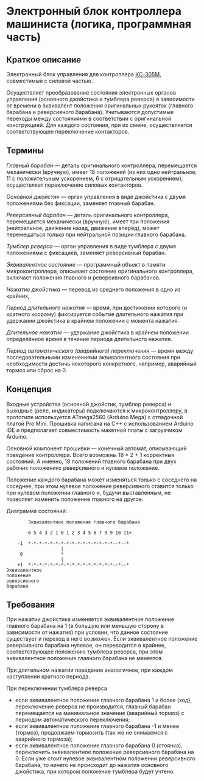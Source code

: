 # Электронный блок контроллера машиниста (логика, программная часть)

## Краткое описание

Электронный блок управления для контроллера [КС-305М](https://ross.com.ru/kontroller-ks-304m-ks-305m), совместимый с силовой частью.

Осуществляет преобразование состояния электронных органов управления (основного джойстика и тумблера реверса)
в зависимости от времени в эквивалент положения оригинальных рукояток (главного барабана и реверсивного барабана).
Учитываются допустимые переходы между состояниями в соответствии с оригинальной конструкцией.
Для каждого состояния, при их смене, осуществляется соответствующее переключение контакторов.

## Термины

*Главный барабан* — деталь оригинального контроллера, перемещается механически (вручную), имеет 18 положений
(из них одно нейтральное, 11 с положительным ускорением, 6 с отрицательным ускорением), осуществляет переключение силовых контакторов.

*Основной джойстик* — орган управления в виде джойстика с двумя положениями без фиксации, заменяет главный барабан.

*Реверсивный барабан* — деталь оригинального контроллера, перемещается механически (вручную), имеет три положения
(нейтральное, движение назад, движение вперёд), может перемещаться только при нейтральной позиции главного барабана.

*Тумблер реверса* — орган управления в виде тумблера с двумя положениями с фиксацией, заменяет реверсивный барабан.

*Эквивалентное состояние* — программный объект в памяти микроконтроллера, описывает состояние оригинального контроллера,
включает положения главного и реверсивного барабанов.

*Нажатие джойстика* — перевод из среднего положения в одно из крайних, 

*Период длительного нажатия* — время, при достижении которого (и кратного коорому) фиксируется событие длительного нажатия
при удержании джойстика в крайнем положении с момента нажатия.

*Длительное нажатие* — удержание джойстика в крайнем положении определённое время в течение периода длительного нажатия.

*Период автоматического (аварийного) переключения* — время между последовательными изменениями эквивалентного состояния
при необходимости достичь некоторого конкретного, например, аварийный тормоз или сброс на 0.

## Концепция

Входные устройства (основной джойстик, тумблер реверса) и выходные (реле, индикаторы) подключаются к микроконтроллеру,
в прототипе используется ATmega2560 (Arduino Mega) с отладочной платой Pro Mini.
Прошивка написана на C++ с использованием Arduino IDE и предполагает совместимость макетной платы с загрузчиком Arduino.

Основной компонент прошивки — конечный автомат, описывающий поведение контроллера.
Всего возможны 18 * 2 + 1 корректных состояний. А именно, 18 положений главного барабана при двух рабочих
положениях реверсивного и нулевое положение.

Положение каждого барабана может изменяться только с соседнего на соседнее,
при этом нулевое положение реверсивного ставится только при нулевом положении главного и, будучи выставленным,
не позволяет изменить положение главного на другое.

Диаграмма состояний:
```
        Эквивалентное положение главного барабана

       -6 5 4 3 2 1 0 1 2 3 4 5 6 7 8 9 10 11+

    -1  *-*-*-*-*-*-*-*-*-*-*-*-*-*-*-*--*--*
                    |
     0              *
                    |
    +1  *-*-*-*-*-*-*-*-*-*-*-*-*-*-*-*--*--*
Эквивалентное
положение
реверсивного
барабана

```

## Требования

При нажатии джойстика изменяется эквивалентное положение главного барабана на 1 (в большую или меньшую сторону в зависимости от нажатия)
при условии, что данное состояние существует и переход в него возможен. Если эквивалентное положение реверсивного барабана нулевое,
он переводится в крайнее, соответствующее положению тумблера реверса, при этом эквивалентное положение главного барабана не меняется.

При длительном нажатии поведение аналогичное, при каждом наступлении кратного периода.

При переключении тумблера реверса  
* если эквивалентное положение главного барабана 1 и более (ход), переключение реверса не производится,
главный барабан перемещается на минимальное значение (аварийный тормоз) с периодом автоматического переключения;
* если эквивалентное положение главного барабана -1 и менее (тормоз), продолжаем тормозить (так же не снимаемся с аварийного тормоза);
* если эквивалентное положение главного барабана 0 (стоянка), переключить эквивалентное положение реверсивного барабана на 0.
Если уже стоит нулевое эквивалентном положении реверсивного барабана, то ничего не происходит до нажатия основного джойстика, при котором положение тумблера будет учтено.
